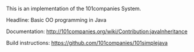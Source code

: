 This is an implementation of the 101companies System.

Headline: Basic OO programming in Java

Documentation: http://101companies.org/wiki/Contribution:javaInheritance

Build instructions: https://github.com/101companies/101simplejava
